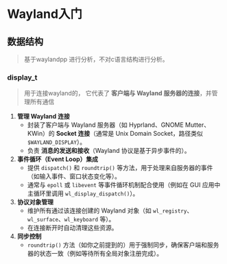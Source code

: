 # Wayland入门

## 数据结构

> 基于waylandpp 进行分析，不对c语言结构进行分析。

### display_t

> 用于连接wayland的， 它代表了 **客户端与 Wayland 服务器的连接**，并管理所有通信

1. **管理 Wayland 连接**
   - 封装了客户端与 Wayland 服务器（如 Hyprland、GNOME Mutter、KWin）的 **Socket 连接**（通常是 Unix Domain Socket，路径类似 `$WAYLAND_DISPLAY`）。
   - 负责 **消息的发送和接收**（Wayland 协议是基于异步事件的）。
2. **事件循环（Event Loop）集成**
   - 提供 `dispatch()` 和 `roundtrip()` 等方法，用于处理来自服务器的事件（如输入事件、窗口状态变化等）。
   - 通常与 `epoll` 或 `libevent` 等事件循环机制配合使用（例如在 GUI 应用中主循环里调用 `wl_display_dispatch()`）。
3. **协议对象管理**
   - 维护所有通过该连接创建的 Wayland 对象（如 `wl_registry`、`wl_surface`、`wl_keyboard` 等）。
   - 在连接断开时自动清理这些资源。
4. **同步控制**
   - `roundtrip()` 方法（如你之前提到的）用于强制同步，确保客户端和服务器的状态一致（例如等待所有全局对象注册完成）。

